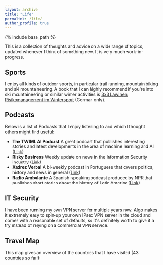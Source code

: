 ```yaml
---
layout: archive
title: "Life"
permalink: /life/
author_profile: true
---
```


{% include base_path %}

This is a collection of thoughts and advice on a wide range of topics, updated whenever I think of something new. It is very much work-in-progress.

## Sports

I enjoy all kinds of outdoor sports, in particular trail running, mountain biking and ski mountaineering. A book that I can highly recommend if you're into ski mountaineering or similar winter activities is [3x3 Lawinen: Risikomanagement im Wintersport](https://www.amazon.de/dp/8870737756/ref=cm_sw_em_r_mt_dp_NWD2DD2FWHCRGASFS4K6) (German only).

## Podcasts

Below is a list of Podcasts that I enjoy listening to and which I thought others might find useful:

* **The TWIML AI Podcast** A great podcast that publishes interesting stories and latest developments in the area of machine learning and AI ([Link](https://twimlai.com))
* **Risky Business** Weekly update on news in the Information Security industry ([Link](https://risky.biz))
* **Xadrez Verbal**  A bi-weekly podcast in Portuguese that covers politics, history and news in general ([Link](https://xadrezverbal.com))
* **Radio Ambulante** A Spanish-speaking podcast produced by NPR that publishes short stories about the history of Latin America ([Link](https://twimlai.com))

## IT Security

I have been running my own VPN server for multiple years now. [Algo](https://github.com/trailofbits/algo) makes it extremely easy to spin-up your own IPsec VPN server in the cloud and comes with a reasonable set of defaults, so it's definitely worth to give it a try instead of relying on a commercial VPN service.

## Travel Map

This map gives an overview of the countries that I have visited (43 countries so far!):

<html>
  <link rel="stylesheet" href="/files/jquery-jvectormap-2.0.5.css" type="text/css" media="screen"/>
  <script src="/files/jquery-3.4.1.min.js"></script>
  <script src="/files/jquery-jvectormap-2.0.5.min.js"></script>
  <script src="/files/jquery-jvectormap-world-mill.js"></script>

  <div id="map" style="width: 600px; height: 400px"></div>

<script type="text/javascript" src="/files/travel_map.js"></script>

</html>
